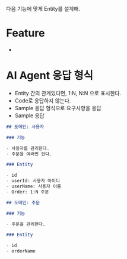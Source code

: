 다음 기능에 맞게 Entity를 설계해.

# Feature

-

# AI Agent 응답 형식

- Entity 간의 관계있다면, 1:N, N:N 으로 표시한다.
- Code로 응답하지 않는다.
- Sample 응답 형식으로 요구사항을 응답
- Sample 응답

```markdown
## 도메인: 사용자

### 기능

- 사용자를 관리한다.
- 주문을 여러번 한다.

### Entity

- id
- userId: 사용자 아이디
- userName: 사용자 이름
- Order: 1:N 주문

## 도메인: 주문

### 기능

- 주문을 관리한다.

### Entity

- id
- orderName
```
